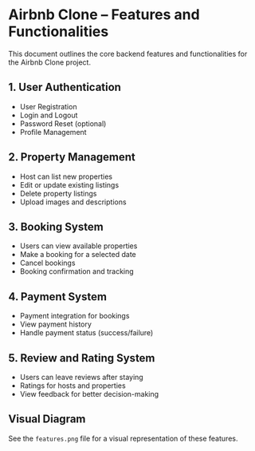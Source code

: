 # Airbnb Clone – Features and Functionalities

This document outlines the core backend features and functionalities for the Airbnb Clone project.

##  1. User Authentication
- User Registration
- Login and Logout
- Password Reset (optional)
- Profile Management

##  2. Property Management
- Host can list new properties
- Edit or update existing listings
- Delete property listings
- Upload images and descriptions

##  3. Booking System
- Users can view available properties
- Make a booking for a selected date
- Cancel bookings
- Booking confirmation and tracking

##  4. Payment System
- Payment integration for bookings
- View payment history
- Handle payment status (success/failure)

##  5. Review and Rating System
- Users can leave reviews after staying
- Ratings for hosts and properties
- View feedback for better decision-making

##  Visual Diagram
See the `features.png` file for a visual representation of these features.
